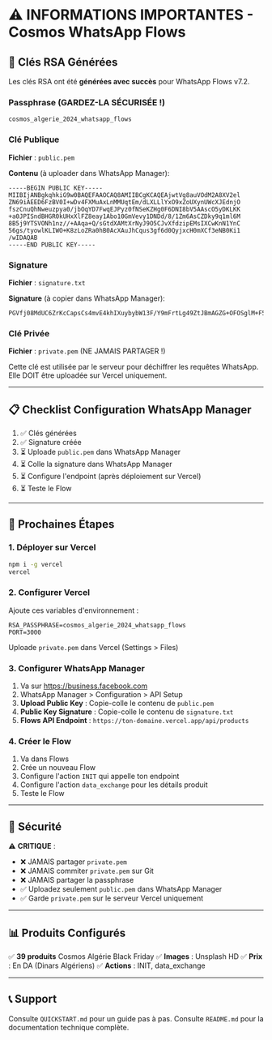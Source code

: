 # ⚠️ INFORMATIONS IMPORTANTES - Cosmos WhatsApp Flows

## 🔐 Clés RSA Générées

Les clés RSA ont été **générées avec succès** pour WhatsApp Flows v7.2.

### Passphrase (GARDEZ-LA SÉCURISÉE !)

```
cosmos_algerie_2024_whatsapp_flows
```

### Clé Publique

**Fichier** : `public.pem`

**Contenu** (à uploader dans WhatsApp Manager):
```
-----BEGIN PUBLIC KEY-----
MIIBIjANBgkqhkiG9w0BAQEFAAOCAQ8AMIIBCgKCAQEAjwtVg8auVOdM2A8XV2el
ZN69iAEED6FzBV0I+wDv4FXMuAxLnMMUqtEm/dLXLLlYxO9xZoUXynUWcXJEdnjO
fszCnuQhNweuzpya0/jbOqYD7FwqEJPyz0fNSeKZHg0F6DNI8bV5AAscO5yDKLKK
+a0JPISndBHGR0kUHxXlFZ8eay1Abo10GmVevy1DNDd/8/1Zm6AsCZDky9q1ml6M
8B5j9YTSVONh1nz//+AAqa+Q/sGtdXAMtXrNyJ9O5CJvXfdzipEMsIXCwKnN1YnC
56gs/tyowlKLIWO+K8zLoZRa0hB0AcXAuJhCqus3gf6d0QyjxcH0mXCf3eNB0Ki1
/wIDAQAB
-----END PUBLIC KEY-----
```

### Signature

**Fichier** : `signature.txt`

**Signature** (à copier dans WhatsApp Manager):
```
PGVfj08MdUC6ZrKcCapsCs4mvE4khIXuybybW13F/Y9mFrtLg49ZtJBmAGZG+OFOSglM+F5q+oNv9/EHx06hB2ZNWR9P/ws1fBUxjdgEfmpC7tgZC5PTFKiZoiww4IJXZbo15ZTPC8Xd9A6RzX/XSzvP6SE7UYhAq3TtZsZTsCCvkzWnR2kfdL5EmJEzVYmrt2aZ5noLUZMYgnXO45kRVPo/69xlwJNUvlqxy6VcMEZbNld9W2h9hpywO0V0OupuYe5DeTU2l6wTs+BhRP4lAVltaipaR5XIGuXn18VDcgv/iB3EgSU4GYFLSbweGvjrD3HGj6moTjtmyFbdqcY1Bw==
```

### Clé Privée

**Fichier** : `private.pem` (NE JAMAIS PARTAGER !)

Cette clé est utilisée par le serveur pour déchiffrer les requêtes WhatsApp.
Elle DOIT être uploadée sur Vercel uniquement.

---

## 📋 Checklist Configuration WhatsApp Manager

1. ✅ Clés générées
2. ✅ Signature créée
3. ⏳ Uploade `public.pem` dans WhatsApp Manager
4. ⏳ Colle la signature dans WhatsApp Manager
5. ⏳ Configure l'endpoint (après déploiement sur Vercel)
6. ⏳ Teste le Flow

---

## 🚀 Prochaines Étapes

### 1. Déployer sur Vercel

```bash
npm i -g vercel
vercel
```

### 2. Configurer Vercel

Ajoute ces variables d'environnement :

```
RSA_PASSPHRASE=cosmos_algerie_2024_whatsapp_flows
PORT=3000
```

Uploade `private.pem` dans Vercel (Settings > Files)

### 3. Configurer WhatsApp Manager

1. Va sur https://business.facebook.com
2. WhatsApp Manager > Configuration > API Setup
3. **Upload Public Key** : Copie-colle le contenu de `public.pem`
4. **Public Key Signature** : Copie-colle le contenu de `signature.txt`
5. **Flows API Endpoint** : `https://ton-domaine.vercel.app/api/products`

### 4. Créer le Flow

1. Va dans Flows
2. Crée un nouveau Flow
3. Configure l'action `INIT` qui appelle ton endpoint
4. Configure l'action `data_exchange` pour les détails produit
5. Teste le Flow

---

## 🔐 Sécurité

⚠️ **CRITIQUE** :
- ❌ JAMAIS partager `private.pem`
- ❌ JAMAIS commiter `private.pem` sur Git
- ❌ JAMAIS partager la passphrase
- ✅ Uploadez seulement `public.pem` dans WhatsApp Manager
- ✅ Garde `private.pem` sur le serveur Vercel uniquement

---

## 📊 Produits Configurés

✅ **39 produits** Cosmos Algérie Black Friday
✅ **Images** : Unsplash HD
✅ **Prix** : En DA (Dinars Algériens)
✅ **Actions** : INIT, data_exchange

---

## 📞 Support

Consulte `QUICKSTART.md` pour un guide pas à pas.
Consulte `README.md` pour la documentation technique complète.

